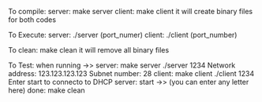 To compile:
       server:
              make server
       client: 
              make client
it will create binary files for both codes

To Execute:
       server:
              ./server (port_numer)
       client:
              ./client (port_number)

To clean:
       make clean
it will remove all binary files

To Test: when running ->>
       server:
              make server
              ./server 1234
              Network address: 123.123.123.123
              Subnet number: 28
       client:
              make client
              ./client 1234
              Enter start to connecto to DHCP server: start ->> (you can enter any letter here)
       done:
              make clean